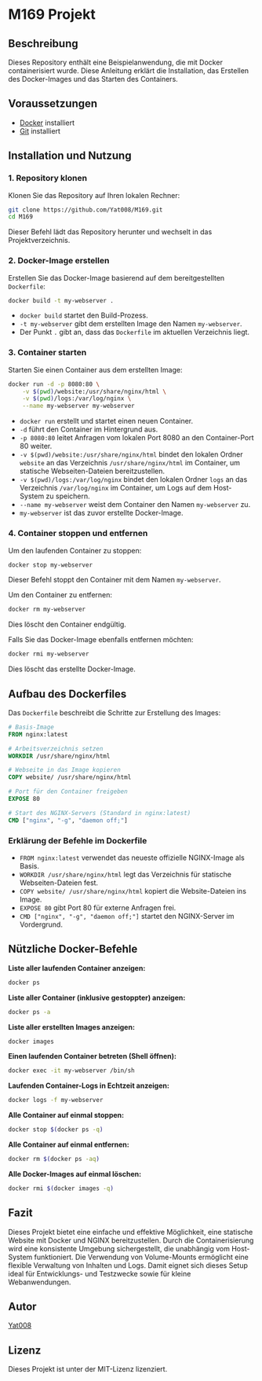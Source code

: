 # M169 Projekt

## Beschreibung
Dieses Repository enthält eine Beispielanwendung, die mit Docker containerisiert wurde. Diese Anleitung erklärt die Installation, das Erstellen des Docker-Images und das Starten des Containers.

## Voraussetzungen
- [Docker](https://www.docker.com/) installiert
- [Git](https://git-scm.com/) installiert

## Installation und Nutzung

### 1. Repository klonen
Klonen Sie das Repository auf Ihren lokalen Rechner:
```bash
git clone https://github.com/Yat008/M169.git
cd M169
```
Dieser Befehl lädt das Repository herunter und wechselt in das Projektverzeichnis.

### 2. Docker-Image erstellen
Erstellen Sie das Docker-Image basierend auf dem bereitgestellten `Dockerfile`:
```bash
docker build -t my-webserver .
```
- `docker build` startet den Build-Prozess.
- `-t my-webserver` gibt dem erstellten Image den Namen `my-webserver`.
- Der Punkt `.` gibt an, dass das `Dockerfile` im aktuellen Verzeichnis liegt.

### 3. Container starten
Starten Sie einen Container aus dem erstellten Image:
```bash
docker run -d -p 8080:80 \
    -v $(pwd)/website:/usr/share/nginx/html \
    -v $(pwd)/logs:/var/log/nginx \
    --name my-webserver my-webserver
```
- `docker run` erstellt und startet einen neuen Container.
- `-d` führt den Container im Hintergrund aus.
- `-p 8080:80` leitet Anfragen vom lokalen Port 8080 an den Container-Port 80 weiter.
- `-v $(pwd)/website:/usr/share/nginx/html` bindet den lokalen Ordner `website` an das Verzeichnis `/usr/share/nginx/html` im Container, um statische Webseiten-Dateien bereitzustellen.
- `-v $(pwd)/logs:/var/log/nginx` bindet den lokalen Ordner `logs` an das Verzeichnis `/var/log/nginx` im Container, um Logs auf dem Host-System zu speichern.
- `--name my-webserver` weist dem Container den Namen `my-webserver` zu.
- `my-webserver` ist das zuvor erstellte Docker-Image.

### 4. Container stoppen und entfernen
Um den laufenden Container zu stoppen:
```bash
docker stop my-webserver
```
Dieser Befehl stoppt den Container mit dem Namen `my-webserver`.

Um den Container zu entfernen:
```bash
docker rm my-webserver
```
Dies löscht den Container endgültig.

Falls Sie das Docker-Image ebenfalls entfernen möchten:
```bash
docker rmi my-webserver
```
Dies löscht das erstellte Docker-Image.

## Aufbau des Dockerfiles
Das `Dockerfile` beschreibt die Schritte zur Erstellung des Images:

```dockerfile
# Basis-Image
FROM nginx:latest

# Arbeitsverzeichnis setzen
WORKDIR /usr/share/nginx/html

# Webseite in das Image kopieren
COPY website/ /usr/share/nginx/html

# Port für den Container freigeben
EXPOSE 80

# Start des NGINX-Servers (Standard in nginx:latest)
CMD ["nginx", "-g", "daemon off;"]
```
### Erklärung der Befehle im Dockerfile
- `FROM nginx:latest` verwendet das neueste offizielle NGINX-Image als Basis.
- `WORKDIR /usr/share/nginx/html` legt das Verzeichnis für statische Webseiten-Dateien fest.
- `COPY website/ /usr/share/nginx/html` kopiert die Website-Dateien ins Image.
- `EXPOSE 80` gibt Port 80 für externe Anfragen frei.
- `CMD ["nginx", "-g", "daemon off;"]` startet den NGINX-Server im Vordergrund.

## Nützliche Docker-Befehle
**Liste aller laufenden Container anzeigen:**
```bash
docker ps
```
**Liste aller Container (inklusive gestoppter) anzeigen:**
```bash
docker ps -a
```
**Liste aller erstellten Images anzeigen:**
```bash
docker images
```
**Einen laufenden Container betreten (Shell öffnen):**
```bash
docker exec -it my-webserver /bin/sh
```
**Laufenden Container-Logs in Echtzeit anzeigen:**
```bash
docker logs -f my-webserver
```
**Alle Container auf einmal stoppen:**
```bash
docker stop $(docker ps -q)
```
**Alle Container auf einmal entfernen:**
```bash
docker rm $(docker ps -aq)
```
**Alle Docker-Images auf einmal löschen:**
```bash
docker rmi $(docker images -q)
```

## Fazit
Dieses Projekt bietet eine einfache und effektive Möglichkeit, eine statische Website mit Docker und NGINX bereitzustellen. Durch die Containerisierung wird eine konsistente Umgebung sichergestellt, die unabhängig vom Host-System funktioniert. Die Verwendung von Volume-Mounts ermöglicht eine flexible Verwaltung von Inhalten und Logs. Damit eignet sich dieses Setup ideal für Entwicklungs- und Testzwecke sowie für kleine Webanwendungen.

## Autor
[Yat008](https://github.com/Yat008)

## Lizenz
Dieses Projekt ist unter der MIT-Lizenz lizenziert.

